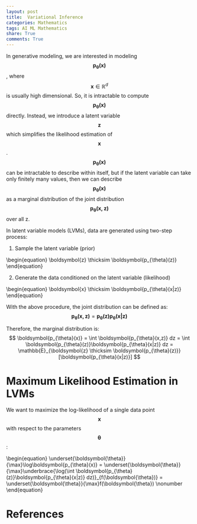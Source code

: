 ```yaml
---
layout: post
title:  Variational Inference
categories: Mathematics
tags: AI ML Mathematics
share: True
comments: True
---
```


In generative modeling, we are interested in modeling $$\boldsymbol{p_{\theta}(x)}$$, where $$\boldsymbol{x}\in\mathbb{R}^{d}$$ is usually high dimensional. So, it is intractable to compute $$\boldsymbol{p_{\theta}(x)}$$ directly. Instead, we introduce a latent variable $$\boldsymbol{z}$$ which simplifies the likelihood estimation of $$\boldsymbol{x}$$. $$\boldsymbol{p_{\theta}(x)}$$ can be intractable to describe within itself, but if the latent variable can take only finitely many values, then we can describe $$\boldsymbol{p_{\theta}(x)}$$ as a marginal distribution of the joint distribution $$\boldsymbol{p_{\theta}(x,z)}$$ over all z.

In latent variable models (LVMs), data are generated using two-step process:
1. Sample the latent variable (prior) 

\begin{equation}
\boldsymbol{z} \thicksim \boldsymbol{p_{\theta}(z)}
\end{equation}

2. Generate the data conditioned on the latent variable (likelihood)

\begin{equation}
\boldsymbol{x} \thicksim \boldsymbol{p_{\theta}(x|z)}
\end{equation}

With the above procedure, the joint distribution can be defined as: 
$$\boldsymbol{p_{\theta}(x,z)} = \boldsymbol{p_{\theta}(z)}\boldsymbol{p_{\theta}(x|z)}$$

Therefore, the marginal distribution is:
$$
\boldsymbol{p_{\theta}(x)} = \int \boldsymbol{p_{\theta}(x,z)} dz = \int \boldsymbol{p_{\theta}(z)}\boldsymbol{p_{\theta}(x|z)} dz = \mathbb{E}_{\boldsymbol{z} \thicksim \boldsymbol{p_{\theta}(z)}}[\boldsymbol{p_{\theta}(x|z)}]
$$

# Maximum Likelihood Estimation in LVMs
We want to maximize the log-likelihood of a single data point $$\boldsymbol{x}$$ with respect to the parameters $$\boldsymbol{\theta}$$:

\begin{equation}
\underset{\boldsymbol{\theta}}{\max}\log\boldsymbol{p_{\theta}(x)} = \underset{\boldsymbol{\theta}}{\max}\underbrace{\log(\int \boldsymbol{p_{\theta}(z)}\boldsymbol{p_{\theta}(x|z)} dz)}_{f(\boldsymbol{\theta})} = \underset{\boldsymbol{\theta}}{\max}f(\boldsymbol{\theta}) \nonumber
\end{equation}

# References
